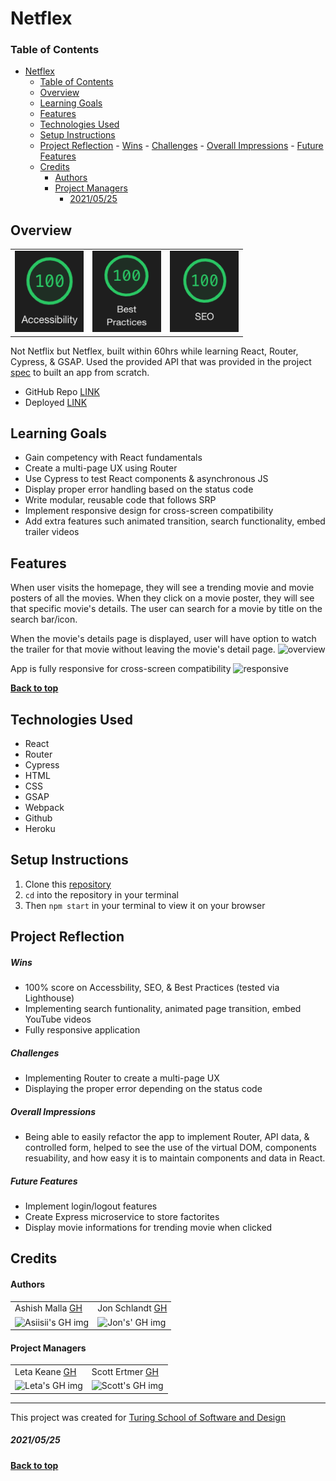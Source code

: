 # Netflex

### Table of Contents
- [Netflex](#netflex)
    - [Table of Contents](#table-of-contents)
  - [Overview](#overview)
  - [Learning Goals](#learning-goals)
  - [Features](#features)
  - [Technologies Used](#technologies-used)
  - [Setup Instructions](#setup-instructions)
  - [Project Reflection](#project-reflection)
        - [Wins](#wins)
        - [Challenges](#challenges)
        - [Overall Impressions](#overall-impressions)
        - [Future Features](#future-features)
  - [Credits](#credits)
      - [Authors](#authors)
      - [Project Managers](#project-managers)
        - [2021/05/25](#20210525)

## Overview 

<table>
  <td>
    <img src="assests/accessibility.png" alt="accessibility score"
      width="110" height="130" />
  </td>
  <td>
    <img src="assests/best-practices.png" alt="best practices score"
      width="110" height="130" />
  </td>
  <td>
    <img src="assests/seo.png" alt="SEO score"
      width="110" height="130" />
  </td>
</table>

Not Netflix but Netflex, built within 60hrs while learning React, Router, Cypress, & GSAP. Used the provided API that was provided in the project [spec](https://frontend.turing.edu/projects/module-3/rancid-tomatillos-v3.html) to built an app from scratch. 
- GitHub Repo [LINK](https://github.com/asiisii/Netflex)
- Deployed [LINK](https://netflex-app.herokuapp.com/) 

## Learning Goals
- Gain competency with React fundamentals
- Create a multi-page UX using Router
- Use Cypress to test React components & asynchronous JS
- Display proper error handling based on the status code
- Write modular, reusable code that follows SRP 
- Implement responsive design for cross-screen compatibility
- Add extra features such animated transition, search functionality, embed trailer videos

## Features
When user visits the homepage, they will see a trending movie and movie posters of all the movies. When they click on a movie poster, they will see that specific movie's details. The user can search for a movie by title on the search bar/icon. 

When the movie's details page is displayed, user will have option to watch the trailer for that movie without leaving the movie's detail page. 
![overview](assests/overview.gif)

App is fully responsive for cross-screen compatibility
![responsive](assests/responsive.gif)
  
**[Back to top](#table-of-contents)**

## Technologies Used
- React
- Router
- Cypress
- HTML
- CSS 
- GSAP
- Webpack
- Github
- Heroku
  
## Setup Instructions
1. Clone this [repository](https://github.com/asiisii/Netflex)
2. `cd` into the repository in your terminal
3. Then `npm start` in your terminal to view it on your browser

## Project Reflection
##### Wins
- 100% score on Accessbility, SEO, & Best Practices (tested via Lighthouse)
- Implementing search funtionality, animated page transition, embed YouTube videos
- Fully responsive application
##### Challenges
- Implementing Router to create a multi-page UX
- Displaying the proper error depending on the status code
##### Overall Impressions
- Being able to easily refactor the app to implement Router, API data, & controlled form, helped to see the use of the virtual DOM, components resuability, and how easy it is to maintain components and data in React.
##### Future Features
- Implement login/logout features
- Create Express microservice to store factorites
- Display movie informations for trending movie when clicked

## Credits
#### Authors
<table>
  <tr>
    <td> Ashish Malla <a href="https://github.com/asiisii">GH</td>
    <td> Jon Schlandt <a href="https://github.com/jon-schlandt">GH</td>
  </tr>
  <td>
    <img src="https://avatars.githubusercontent.com/u/36644181?v=4" alt="Asiisii's GH img"
  width="150" height="auto" />
  </td>  
  <td>
    <img src="https://avatars.githubusercontent.com/u/75702270?v=4" alt="Jon's' GH img"
  width="150" height="auto" />
  </td>
</table>

#### Project Managers
<table>
  <tr>
    <td> Leta Keane <a href="https://github.com/letakeane">GH</td>
    <td> Scott Ertmer <a href="https://github.com/sertmer">GH</td>
  </tr>
  <td>
    <img src="https://avatars.githubusercontent.com/u/22563791?v=4" alt="Leta's GH img"
 width="150" height="auto" />
 </td>
  <td>
    <img src="https://avatars.githubusercontent.com/u/49926352?v=4" alt="Scott's GH img"
 width="150" height="auto" />
 </td>
</table>

**************************************************************************
This project was created for [Turing School of Software and Design](https://turing.io/)
##### 2021/05/25
**[Back to top](#table-of-contents)**